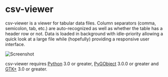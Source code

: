 csv-viewer
==========

csv-viewer is a viewer for tabular data files. Column separators (comma,
semicolon, tab, etc.) are auto-recognized as well as whether the table
has a header row or not. Data is loaded in background with idle-priority
allowing a quick look at a large file while (hopefully) providing a
responsive user interface.

![Screenshot](http://dl.dropboxusercontent.com/u/39625783/csv-viewer-1.png)

csv-viewer requires [Python][1] 3.0 or greater, [PyGObject][2] 3.0.0 or
greater and [GTK+][3] 3.0 or greater.

[1]: http://www.python.org/
[2]: http://wiki.gnome.org/Projects/PyGObject
[3]: http://www.gtk.org/
